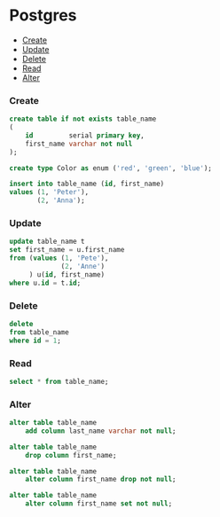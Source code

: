 # Postgres

- [Create](#create)
- [Update](#update)
- [Delete](#delete)
- [Read](#read)
- [Alter](#alter)

### Create

```sql
create table if not exists table_name
(
    id         serial primary key,
    first_name varchar not null
);

create type Color as enum ('red', 'green', 'blue');

insert into table_name (id, first_name)
values (1, 'Peter'),
       (2, 'Anna');
```

### Update

```sql
update table_name t
set first_name = u.first_name
from (values (1, 'Pete'),
             (2, 'Anne')
     ) u(id, first_name)
where u.id = t.id;
```

### Delete

```sql
delete
from table_name
where id = 1;
```

### Read

```sql
select * from table_name;
```

### Alter

```sql
alter table table_name
    add column last_name varchar not null;

alter table table_name
    drop column first_name;

alter table table_name
    alter column first_name drop not null;

alter table table_name
    alter column first_name set not null;
```
